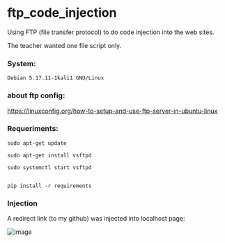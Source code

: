 # ftp_code_injection
Using FTP (file transfer protocol) to do code injection into the web sites.

The teacher wanted one file script only.

### System: 

    Debian 5.17.11-1kali1 GNU/Linux
    
### about ftp config:

https://linuxconfig.org/how-to-setup-and-use-ftp-server-in-ubuntu-linux
    
### Requeriments:


    sudo apt-get update

    sudo apt-get install vsftpd
  
    sudo systemctl start vsftpd


    pip install -r requirements
    
   
### Injection

A redirect link (to my github) was injected into localhost page:

![image](https://user-images.githubusercontent.com/88283829/233857673-f495bd6b-f150-4c74-bbb3-8f3abcaa55cf.png)

